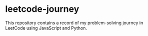 # leetcode-journey
This repository contains a record of my problem-solving journey in LeetCode using JavaScript and Python.
